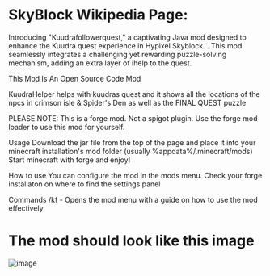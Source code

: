 # **SkyBlock Wikipedia Page**: 
Introducing "Kuudrafollowerquest," a captivating Java mod designed to enhance the Kuudra quest experience in Hypixel Skyblock. . This mod seamlessly integrates a challenging yet rewarding puzzle-solving mechanism, adding an extra layer of ihelp to the quest.

This Mod Is An Open Source Code Mod

KuudraHelper helps with kuudras quest and it shows all the locations of the npcs in crimson isle & Spider's Den as well as the FINAL QUEST puzzle

PLEASE NOTE: This is a forge mod. Not a spigot plugin. Use the forge mod loader to use this mod for yourself.

Usage Download the jar file from the top of the page and place it into your minecraft installation's mod folder (usually %appdata%/.minecraft/mods) Start minecraft with forge and enjoy!

How to use You can configure the mod in the mods menu. Check your forge installaton on where to find the settings panel

Commands /kf - Opens the mod menu with a guide on how to use the mod effectively

# **The mod should look like this image**
![image](https://github.com/user-attachments/assets/e50261cb-98a1-4858-bf53-d3057414ca02)
